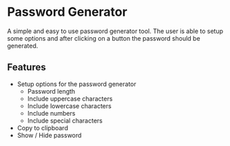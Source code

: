 # Password Generator

A simple and easy to use password generator tool. The user is able to setup some options and after clicking on a button the password should be generated.

## Features

- Setup options for the password generator
  - Password length
  - Include uppercase characters
  - Include lowercase characters
  - Include numbers
  - Include special characters
- Copy to clipboard
- Show / Hide password

